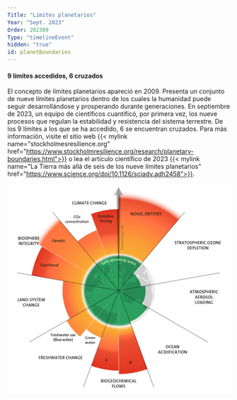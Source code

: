 ```yaml
---
Title: "Límites planetarios"
Year: "Sept. 2023"
Order: 202309
Type: "timelineEvent"
hidden: "true"
id: planetBoundaries
---
```


#### 9 límites accedidos, 6 cruzados

El concepto de límites planetarios apareció en 2009. Presenta un conjunto de nueve límites planetarios dentro de los cuales la humanidad puede seguir desarrollándose y prosperando durante generaciones. En septiembre de 2023, un equipo de científicos cuantificó, por primera vez, los nueve procesos que regulan la estabilidad y resistencia del sistema terrestre. De los 9 límites a los que se ha accedido, 6 se encuentran cruzados. Para más información, visite el sitio web {{< mylink name="stockholmesresilience.org" href="https://www.stockholmresilience.org/research/planetary-boundaries.html">}} o lea el artículo científico de 2023 {{< mylink name="La Tierra más allá de seis de los nueve límites planetarios" href="https://www.science.org/doi/10.1126/sciadv.adh2458">}}.

![](/img/ecology/biblio/planetaryboundaries2023.jpg)
